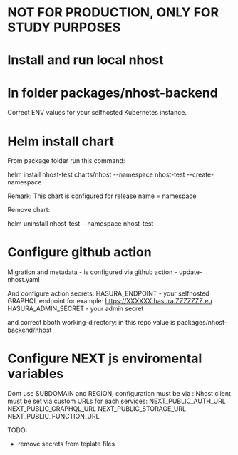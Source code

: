 # NOT FOR PRODUCTION, ONLY FOR STUDY PURPOSES

# Install and run local nhost

# In folder packages/nhost-backend

Correct ENV values for your selfhosted Kubernetes instance.

# Helm install chart

From package folder run this command:

helm install nhost-test charts/nhost --namespace nhost-test --create-namespace

Remark: This chart is configured for release name = namespace

Remove chart:

helm uninstall nhost-test --namespace nhost-test

# Configure github action
Migration and metadata - is configured via github action - update-nhost.yaml

And configure action secrets:
HASURA_ENDPOINT - your selfhosted GRAPHQL endpoint for example: https://XXXXXX.hasura.ZZZZZZZ.eu
HASURA_ADMIN_SECRET - your admin secret

and correct bboth working-directory:  in this repo value is packages/nhost-backend/nhost

# Configure NEXT js enviromental variables

Dont use SUBDOMAIN and REGION, configuration must be via :
Nhost client must be set via custom URLs for each services:
NEXT_PUBLIC_AUTH_URL
NEXT_PUBLIC_GRAPHQL_URL
NEXT_PUBLIC_STORAGE_URL
NEXT_PUBLIC_FUNCTION_URL


TODO: 

- remove secrets from teplate files
